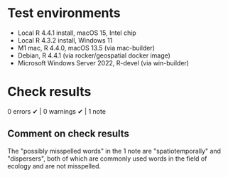 # Test environments
- Local R 4.4.1 install, macOS 15, Intel chip
- Local R 4.3.2 install, Windows 11
- M1 mac, R 4.4.0, macOS 13.5 (via mac-builder)
- Debian, R 4.4.1 (via rocker/geospatial docker image)
- Microsoft Windows Server 2022, R-devel (via win-builder)

# Check results

0 errors ✔ | 0 warnings ✔ | 1 note

## Comment on check results

The "possibly misspelled words" in the 1 note are "spatiotemporally" and "dispersers", 
both of which are commonly used words in the field of ecology and are not misspelled.
